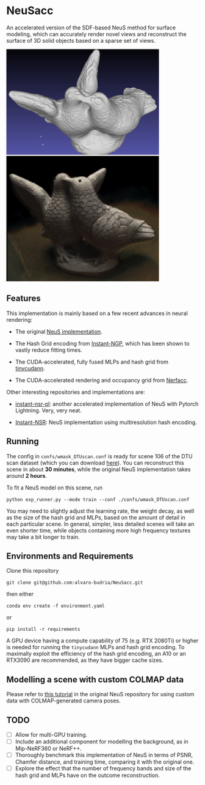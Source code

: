 # NeuSacc

An accelerated version of the SDF-based NeuS method for surface modeling, which can accurately render novel views and reconstruct the surface of 3D solid objects based on a sparse set of views.

<p float="left">
  <img src="./static/106_mesh.png" width="400" />
  <img src="./static/106_pic.png" width="400" /> 
</p>

## Features

This implementation is mainly based on a few recent advances in neural rendering:

* The original [NeuS implementation](https://github.com/Totoro97/NeuS/tree/main).

* The Hash Grid encoding from [Instant-NGP](https://nvlabs.github.io/instant-ngp/), which has been shown to vastly reduce fitting times.

* The CUDA-accelerated, fully fused MLPs and hash grid from [tinycudann](https://github.com/NVlabs/tiny-cuda-nn).

* The CUDA-accelerated rendering and occupancy grid from [Nerfacc](https://github.com/KAIR-BAIR/nerfacc).


Other interesting repositories and implementations are:

* [instant-nsr-pl](https://github.com/bennyguo/instant-nsr-pl): another accelerated implementation of NeuS with Pytorch Lightning. Very, very neat.

* [Instant-NSR](https://github.com/zhaofuq/Instant-NSR): NeuS implementation using multiresolution hash encoding.


## Running

The config in `confs/wmask_DTUscan.conf` is ready for scene 106 of the DTU scan dataset (which you can download [here](https://drive.google.com/drive/folders/1Nlzejs4mfPuJYORLbDEUDWlc9IZIbU0C)). You can reconstruct this scene in about __30 minutes__, while the original NeuS implementation takes around __2 hours__.

To fit a NeuS model on this scene, run

```
python exp_runner.py --mode train --conf ./confs/wmask_DTUscan.conf
```

You may need to slightly adjust the learning rate, the weight decay, as well as the size of the hash grid and MLPs, based on the amount of detail in each particular scene. In general, simpler, less detailed scenes will take an even shorter time, while objects containing more high frequency textures may take a bit longer to train.


## Environments and Requirements

Clone this repository
```
git clone git@github.com:alvaro-budria/NeuSacc.git
```

then either
```
conda env create -f environment.yaml
```
or
```
pip install -r requirements
```

A GPU device having a compute capability of 75 (e.g. RTX 2080Ti) or higher is needed for running the `tinycudann` MLPs and hash grid encoding. To maximally exploit the efficiency of the hash grid encoding, an A10 or an RTX3090 are recommended, as they have bigger cache sizes.


## Modelling a scene with custom COLMAP data

Please refer to [this tutorial](https://github.com/Totoro97/NeuS/tree/main/preprocess_custom_data) in the original NeuS repository for using custom data with COLMAP-generated camera poses.


## TODO

- [ ] Allow for multi-GPU training.
- [ ] Include an additional component for modelling the background, as in Mip-NeRF360 or NeRF++.
- [ ] Thoroughly benchmark this implementation of NeuS in terms of PSNR, Chamfer distance, and training time, comparing it with the original one.
- [ ] Explore the effect that the number of frequency bands and size of the hash grid and MLPs have on the outcome reconstruction.
